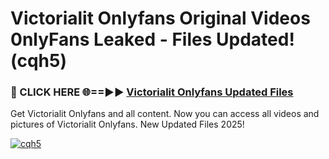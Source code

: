 # Victorialit Onlyfans Original Videos 0nlyFans Leaked - Files Updated! (cqh5)

<h3>🔴 CLICK HERE 🌐==►► <a href="https://tinyurl.com/2m67pmp6" rel="nofollow">Victorialit Onlyfans Updated Files</a></h3>

Get Victorialit Onlyfans and all content. Now you can access all videos and pictures of Victorialit Onlyfans. New Updated Files 2025!

[![cqh5](https://i.imgur.com/H4QAA4z.gif)](https://tinyurl.com/2m67pmp6)